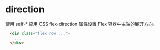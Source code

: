 # direction 

使用 self-* 应用 CSS flex-direction 属性设置 Flex 容器中主轴的展开方向。

<script setup>
  const arrayDirection = [
    'row',
    'row-reverse',
    'col',
    'col-reverse'
  ]
</script>

<Example>
  <template v-for="item in arrayDirection">
    <div :class="item" class="flex gap-3 mt-3" >
      <div v-for="index in 3" class="bg-primary w-full h-16">
        <div class="mt-5 text-canvas text-center">{{index}}</div>
      </div>
    </div>
    <div class="text-center">{{item}}</div>
  </template>
</Example>

```html
  <div class="flex row ...">
    ...
  </div>
```
